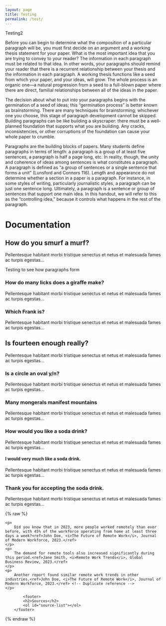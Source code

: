 ```yaml
---
layout: page
title: Testing
permalink: /test/
---
```


Testing2

Before you can begin to determine what the composition of a particular paragraph will be, you must first decide on an argument and a working thesis statement for your paper. What is the most important idea that you are trying to convey to your reader? The information in each paragraph must be related to that idea. In other words, your paragraphs should remind your reader that there is a recurrent relationship between your thesis and the information in each paragraph. A working thesis functions like a seed from which your paper, and your ideas, will grow. The whole process is an organic one—a natural progression from a seed to a full-blown paper where there are direct, familial relationships between all of the ideas in the paper.

The decision about what to put into your paragraphs begins with the germination of a seed of ideas; this “germination process” is better known as brainstorming. There are many techniques for brainstorming; whichever one you choose, this stage of paragraph development cannot be skipped. Building paragraphs can be like building a skyscraper: there must be a well-planned foundation that supports what you are building. Any cracks, inconsistencies, or other corruptions of the foundation can cause your whole paper to crumble.

Paragraphs are the building blocks of papers. Many students define paragraphs in terms of length: a paragraph is a group of at least five sentences, a paragraph is half a page long, etc. In reality, though, the unity and coherence of ideas among sentences is what constitutes a paragraph. A paragraph is defined as “a group of sentences or a single sentence that forms a unit” (Lunsford and Connors 116). Length and appearance do not determine whether a section in a paper is a paragraph. For instance, in some styles of writing, particularly journalistic styles, a paragraph can be just one sentence long. Ultimately, a paragraph is a sentence or group of sentences that support one main idea. In this handout, we will refer to this as the “controlling idea,” because it controls what happens in the rest of the paragraph.

# Documentation

## How do you smurf a murf?
    
Pellentesque habitant morbi tristique senectus et netus et malesuada fames ac turpis egestas... 

Testing to see how paragraphs form
    
### How do many licks does a giraffe make?

Pellentesque habitant morbi tristique senectus et netus et malesuada fames ac turpis egestas...
    
### Which Frank is?

Pellentesque habitant morbi tristique senectus et netus et malesuada fames ac turpis egestas...
    
## Is fourteen enough really?

Pellentesque habitant morbi tristique senectus et netus et malesuada fames ac turpis egestas... 
    
### Is a circle an oval y/n?

Pellentesque habitant morbi tristique senectus et netus et malesuada fames ac turpis egestas...
    
### Many mongerals manifest mountains

Pellentesque habitant morbi tristique senectus et netus et malesuada fames ac turpis egestas...  
    
### How would you like a soda drink?

Pellentesque habitant morbi tristique senectus et netus et malesuada fames ac turpis egestas... 
    
#### I would very much like a soda drink.

Pellentesque habitant morbi tristique senectus et netus et malesuada fames ac turpis egestas...  
    
### Thank you for accepting the soda drink.

Pellentesque habitant morbi tristique senectus et netus et malesuada fames ac turpis egestas...

{% raw %}

    <p>
        Did you know that in 2023, more people worked remotely than ever before, with 45% of the workforce operating from home at least three days a week?<ref>John Doe, <i>The Future of Remote Work</i>, Journal of Modern Workforce, 2023.</ref>
    </p>
    <p>
        The demand for remote tools also increased significantly during this period.<ref>Jane Smith, <i>Remote Work Trends</i>, Global Business Review, 2023.</ref>
    </p>
    <p>
        Another report found similar remote work trends in other industries.<ref>John Doe, <i>The Future of Remote Work</i>, Journal of Modern Workforce, 2023.</ref> <!-- Duplicate reference -->
    </p>

            <footer>
            <h2>Sources</h2>
            <ol id="source-list"></ol>
        </footer>

<script>

        document.addEventListener('DOMContentLoaded', function () {
            let refCounter = 1;
            const refElements = document.querySelectorAll('ref'); // Find all <ref> elements
            const sourceList = document.getElementById('source-list');
            const citationMap = {};  // To track unique citations and their corresponding numbers
            const citationInstances = {}; // To track all instances of each citation

            refElements.forEach(ref => {
                const citationContent = ref.innerHTML.trim();  // Get the content inside the <ref> tag

                if (citationMap[citationContent]) {
                    // It's a duplicate: increase the instance count and create a new instance number
                    const existingSourceNumber = citationMap[citationContent];
                    const instanceCount = citationInstances[citationContent].length + 1;
                    
                    // Create the citation link in the content
                    const citationLink = document.createElement('a');
                    citationLink.href = `#source${existingSourceNumber}`;  // Link to the same footer entry
                    citationLink.textContent = `[${existingSourceNumber}]`;
                    citationLink.className = 'citation-link';
                    citationLink.id = `citation${existingSourceNumber}.${instanceCount}`;  // Assign id to link back

                    // Insert citation after <ref> tag
                    ref.insertAdjacentElement('afterend', citationLink);

                    // Add this instance to the citationInstances list
                    citationInstances[citationContent].push(instanceCount);
                } else {
                    // If it's a new citation, add it to the citationMap
                    citationMap[citationContent] = refCounter;
                    citationInstances[citationContent] = [1]; // Start tracking instances

                    // Create the citation link in the content
                    const citationLink = document.createElement('a');
                    citationLink.href = `#source${refCounter}`;  // First instance links to the footer entry
                    citationLink.textContent = `[${refCounter}]`;
                    citationLink.className = 'citation-link';
                    citationLink.id = `citation${refCounter}.1`;  // Assign id to link back

                    // Insert citation after <ref> tag
                    ref.insertAdjacentElement('afterend', citationLink);

                    // Add source to the footer for unique citations
                    const listItem = document.createElement('li');
                    listItem.id = `source${refCounter}`;
                    listItem.innerHTML = citationInstances[citationContent].map(instance => {
                        return `<a href="#citation${refCounter}.${instance}" class="instance-link">${refCounter}.${instance}</a>`;
                    }).join(' ') + ` ${citationContent}`;
                    sourceList.appendChild(listItem);

                    refCounter++;
                }

                // Remove <ref> tag from content
                ref.remove();
            });

            // Update the footer with multiple instance links for each citation
            for (const citationContent in citationInstances) {
                const sourceNumber = citationMap[citationContent];
                const instances = citationInstances[citationContent];

                const listItem = document.getElementById(`source${sourceNumber}`);
                listItem.innerHTML = instances.map(instance => {
                    return `<a href="#citation${sourceNumber}.${instance}" class="instance-link">${sourceNumber}.${instance}</a>`;
                }).join(' ') + ` ${citationContent}`;
            }
        });
    
</script>
{% endraw %}        
